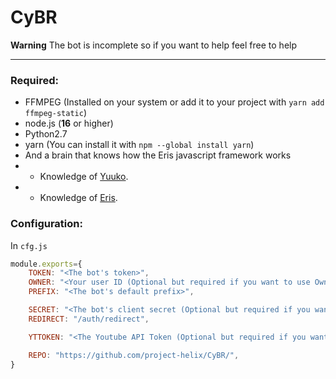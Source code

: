 # CyBR
**Warning** The bot is incomplete so if you want to help feel free to help
<hr></hr>

### Required:
* FFMPEG (Installed on your system or add it to your project with `yarn add ffmpeg-static`)
* node.js (**16** or higher)
* Python2.7
* yarn (You can install it with `npm --global install yarn`)
* And a brain that knows how the Eris javascript framework works
* - Knowledge of [Yuuko](https://github.com/eritbh/yuuko).
* - Knowledge of [Eris](https://github.com/abalabahaha/eris).

### Configuration:
In `cfg.js`
```js
module.exports={
    TOKEN: "<The bot's token>",
    OWNER: "<Your user ID (Optional but required if you want to use Owner only functions)>",
    PREFIX: "<The bot's default prefix>",

    SECRET: "<The bot's client secret (Optional but required if you want the website to work)>",
    REDIRECT: "/auth/redirect",

    YTTOKEN: "<The Youtube API Token (Optional but required if you want to use the music functions)>",

    REPO: "https://github.com/project-helix/CyBR/",
}
```